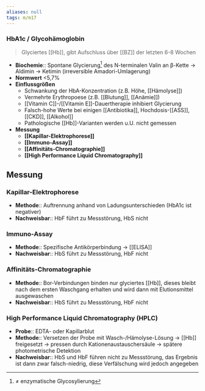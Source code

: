 ```yaml
---
aliases: null
tags: m/m17
---
```

### HbA1c / Glycohämoglobin
> Glyciertes [[Hb]], gibt Aufschluss über [[BZ]] der letzten 6-8 Wochen
- **Biochemie**:: Spontane Glycierung[^1] des N-terminalen Valin an β-Kette → Aldimin → Ketimin (irreversible Amadori-Umlagerung)
- **Normwert** <5,7%
- **Einflussgrößen**
	- Schwankung der HbA-Konzentration (z.B. Höhe, [[Hämolyse]])
	- Vermehrte Erythropoese (z.B. [[Blutung]], [[Anämie]])
	- [[Vitamin C]]-/[[Vitamin E]]-Dauertherapie inhibiert Glycierung
	- Falsch-hohe Werte bei einigen [[Antibiotika]], Hochdosis-[[ASS]], [[CKD]], [[Alkohol]]
	- Pathologische [[Hb]]-Varianten werden u.U. nicht gemessen
- **Messung**
	- **[[Kapillar-Elektrophorese]]**
	- **[[Immuno-Assay]]**
	- **[[Affinitäts-Chromatographie]]**
	- **[[High Performance Liquid Chromatography]]**

## Messung
### Kapillar-Elektrophorese
- **Methode**:: Auftrennung anhand von Ladungsunterschieden (HbA1c ist negativer)
- **Nachweisbar**:: HbF führt zu Messstörung, HbS nicht
### Immuno-Assay
- **Methode**:: Spezifische Antikörperbindung → [[ELISA]]
- **Nachweisbar**:: HbS führt zu Messstörung, HbF nicht
### Affinitäts-Chromatographie
- **Methode**:: Bor-Verbindungen binden nur glyciertes [[Hb]], dieses bleibt nach dem ersten Waschgang erhalten und wird dann mit Elutionsmittel ausgewaschen
- **Nachweisbar**:: HbS führt zu Messstörung, HbF nicht
### High Performance Liquid Chromatography (HPLC)
- **Probe**:: EDTA- oder Kapillarblut
- **Methode**:: Versetzen der Probe mit Wasch-/Hämolyse-Lösung → [[Hb]] freigesetzt → pressen durch Kationenaustauschersäule → spätere photometrische Detektion
- **Nachweisbar**:: HbS und HbF führen nicht zu Messstörung, das Ergebnis ist dann zwar falsch-niedrig, diese Verfälschung wird jedoch angegeben


[^1]: ≠ enzymatische Glycosylierung